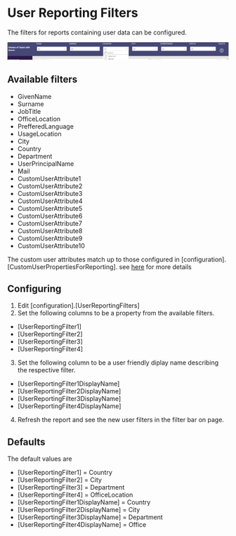 # User Reporting Filters
The filters for reports containing user data can be configured.

![image](images/user-reporting-filters.png)


## Available filters
- GivenName
- Surname
- JobTitle
- OfficeLocation
- PrefferedLanguage
- UsageLocation
- City
- Country
- Department
- UserPrincipalName
- Mail
- CustomUserAttribute1
- CustomUserAttribute2
- CustomUserAttribute3
- CustomUserAttribute4
- CustomUserAttribute5
- CustomUserAttribute6
- CustomUserAttribute7
- CustomUserAttribute8
- CustomUserAttribute9
- CustomUserAttribute10

The custom user attributes match up to those configured in [configuration].[CustomUserPropertiesForReporting]. see [here](twa/CustomUserAttributes.md) for more details

## Configuring

1. Edit [configuration].[UserReportingFilters]
2. Set the following columns to be a property from the available filters.
- [UserReportingFilter1]
- [UserReportingFilter2]
- [UserReportingFilter3]
- [UserReportingFilter4]
3. Set the following column to be a user friendly diplay name describing the respective filter.
- [UserReportingFilter1DisplayName]
- [UserReportingFilter2DisplayName]
- [UserReportingFilter3DisplayName]
- [UserReportingFilter4DisplayName]
4. Refresh the report and see the new user filters in the filter bar on page.

## Defaults
The default values are
- [UserReportingFilter1] = Country
- [UserReportingFilter2] = City
- [UserReportingFilter3] = Department
- [UserReportingFilter4] = OfficeLocation
- [UserReportingFilter1DisplayName] = Country
- [UserReportingFilter2DisplayName] = City
- [UserReportingFilter3DisplayName] = Department
- [UserReportingFilter4DisplayName] = Office
